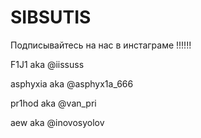 # SIBSUTIS
Подписывайтесь на нас в инстаграме !!!!!!

F1J1 aka @iissuss

asphyxia aka @asphyx1a_666

pr1hod aka @van_pri

aew aka @inovosyolov
